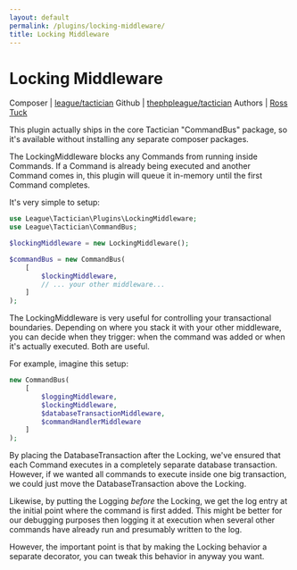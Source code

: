 ```yaml
---
layout: default
permalink: /plugins/locking-middleware/
title: Locking Middleware
---
```


# Locking Middleware

Composer | [league/tactician](https://packagist.org/packages/league/tactician)
Github | [thephpleague/tactician](https://github.com/thephpleague/tactician)
Authors | [Ross Tuck](http://twitter.com/rosstuck)

This plugin actually ships in the core Tactician "CommandBus" package, so it's available without installing any separate composer packages.

The LockingMiddleware blocks any Commands from running inside Commands. If a Command is already being executed and another Command comes in, this plugin will queue it in-memory until the first Command completes.

It's very simple to setup:

~~~ php
use League\Tactician\Plugins\LockingMiddleware;
use League\Tactician\CommandBus;

$lockingMiddleware = new LockingMiddleware();

$commandBus = new CommandBus(
    [
        $lockingMiddleware,
        // ... your other middleware...
    ]
);
~~~

The LockingMiddleware is very useful for controlling your transactional boundaries. Depending on where you stack it with your other middleware, you can decide when they trigger: when the command was added or when it's actually executed. Both are useful.

For example, imagine this setup:

~~~ php
new CommandBus(
    [
        $loggingMiddleware,
        $lockingMiddleware,
        $databaseTransactionMiddleware,
        $commandHandlerMiddleware
    ]
);
~~~

By placing the DatabaseTransaction after the Locking, we've ensured that each Command executes in a completely separate database transaction. However, if we wanted all commands to execute inside one big transaction, we could just move the DatabaseTransaction above the Locking.

Likewise, by putting the Logging _before_ the Locking, we get the log entry at the initial point where the command is first added. This might be better for our debugging purposes then logging it at execution when several other commands have already run and presumably written to the log.

However, the important point is that by making the Locking behavior a separate decorator, you can tweak this behavior in anyway you want.
